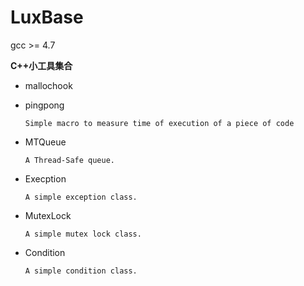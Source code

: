 # LuxBase

gcc >= 4.7

**C++小工具集合**

- mallochook

- pingpong

   `Simple macro to measure time of execution of a piece of code`

- MTQueue

   `A Thread-Safe queue.`

- Execption

  `A simple exception class.`

- MutexLock

  `A simple mutex lock class.`

- Condition

  `A simple condition class.`

